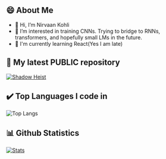 ## 😄 About Me
- 👋 Hi, I’m Nirvaan Kohli
- 👀 I’m interested in training CNNs. Trying to bridge to RNNs, transformers, and hopefully small LMs in the future.
- 🌱 I'm currently learning React(Yes I am late)


## 🧠  My latest **PUBLIC** repository 
[![Shadow Heist](https://github-readme-stats.vercel.app/api/pin/?username=nirvaankohli&repo=Mood-Mirror&show_icons=true&theme=tokyonight)](https://github.com/nirvaankohli/Mood-Mirror)
 
## ✔️ Top Languages I code in

![Top Langs](https://github-readme-stats.vercel.app/api/top-langs/?username=nirvaankohli&size_weight=0.5&count_weight=0.5)

## 📊 Github Statistics
[![Stats](https://github-readme-stats.vercel.app/api?username=nirvaankohli)](https://github.com/anuraghazra/github-readme-stats)
